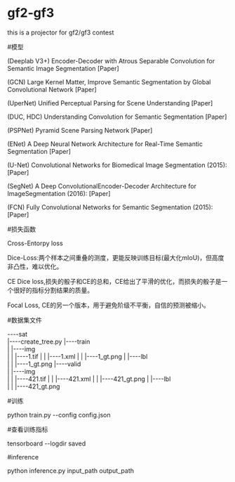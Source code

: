# gf2-gf3


this is a projector for gf2/gf3 contest



#模型


(Deeplab V3+) Encoder-Decoder with Atrous Separable Convolution for Semantic Image Segmentation [Paper]


(GCN) Large Kernel Matter, Improve Semantic Segmentation by Global Convolutional Network [Paper]


(UperNet) Unified Perceptual Parsing for Scene Understanding [Paper]


(DUC, HDC) Understanding Convolution for Semantic Segmentation [Paper]


(PSPNet) Pyramid Scene Parsing Network [Paper]


(ENet) A Deep Neural Network Architecture for Real-Time Semantic Segmentation [Paper]


(U-Net) Convolutional Networks for Biomedical Image Segmentation (2015): [Paper]


(SegNet) A Deep ConvolutionalEncoder-Decoder Architecture for ImageSegmentation (2016): [Paper]


(FCN) Fully Convolutional Networks for Semantic Segmentation (2015): [Paper]




#损失函数


Cross-Entorpy loss

Dice-Loss:两个样本之间重叠的测度，更能反映训练目标(最大化mIoU)，但高度非凸性，难以优化。


CE Dice loss,损失的骰子和CE的总和，CE给出了平滑的优化，而损失的骰子是一个很好的指标分割结果的质量。

Focal Loss, CE的另一个版本，用于避免阶级不平衡，自信的预测被缩小。

#数据集文件


----sat\
    |----create_tree.py
    |----train\
    |    |----img\
    |    |    |----1.tif
    |    |    |----1.xml
    |    |    |----1_gt.png
    |    |----lbl\
    |    |    |----1_gt.png
    |----valid\
    |    |----img\
    |    |    |----421.tif
    |    |    |----421.xml
    |    |    |----421_gt.png
    |    |----lbl\
    |    |    |----421_gt.png


#训练


python train.py --config config.json




#查看训练指标


tensorboard --logdir saved



#inference


python inference.py input_path output_path
